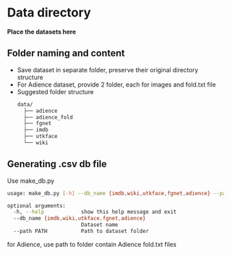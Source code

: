 # Data directory

**Place the datasets here**

## Folder naming and content
- Save dataset in separate folder, preserve their original directory structure
- For Adience dataset, provide 2 folder, each for images and fold.txt file
- Suggested folder structure
  ```bash
  data/
    ├── adience
    ├── adience_fold
    ├── fgnet
    ├── imdb
    ├── utkface
    └── wiki
  ```

## Generating .csv db file
Use make_db.py
```bash
usage: make_db.py [-h] --db_name {imdb,wiki,utkface,fgnet,adience} --path PATH

optional arguments:
  -h, --help            show this help message and exit
  --db_name {imdb,wiki,utkface,fgnet,adience}
                        Dataset name
  --path PATH           Path to dataset folder
```
for Adience, use path to folder contain Adience fold.txt files